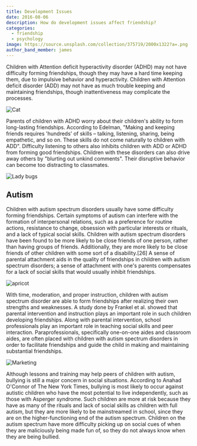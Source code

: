 ```yaml
---
title: Development Issues
date: 2016-08-06
description: How do development issues affect friendship?
categories:
  - friendship
  - psychology
image: https://source.unsplash.com/collection/375719/2000x1322?a=.png
author_band_member: james
---
```

Children with Attention deficit hyperactivity disorder (ADHD) may not have difficulty forming friendships, though they may have a hard time keeping them, due to impulsive behavior and hyperactivity. Children with Attention deficit disorder (ADD) may not have as much trouble keeping and maintaining friendships, though inattentiveness may complicate the processes.

![Cat](https://source.unsplash.com/random/1500x1000)

Parents of children with ADHD worry about their children's ability to form long-lasting friendships. According to Edelman, "Making and keeping friends requires 'hundreds' of skills – talking, listening, sharing, being empathetic, and so on. These skills do not come naturally to children with ADD". Difficulty listening to others also inhibits children with ADD or ADHD from forming good friendships. Children with these disorders can also drive away others by "blurting out unkind comments". Their disruptive behavior can become too distracting to classmates.

![Lady bugs](https://source.unsplash.com/random/1500x1001)

## Autism
Children with autism spectrum disorders usually have some difficulty forming friendships. Certain symptoms of autism can interfere with the formation of interpersonal relations, such as a preference for routine actions, resistance to change, obsession with particular interests or rituals, and a lack of typical social skills. Children with autism spectrum disorders have been found to be more likely to be close friends of one person, rather than having groups of friends. Additionally, they are more likely to be close friends of other children with some sort of a disability.[26] A sense of parental attachment aids in the quality of friendships in children with autism spectrum disorders; a sense of attachment with one's parents compensates for a lack of social skills that would usually inhibit friendships.

![apricot](https://source.unsplash.com/random/1500x1002)

With time, moderation, and proper instruction, children with autism spectrum disorder are able to form friendships after realizing their own strengths and weaknesses. A study done by Frankel et al. showed that parental intervention and instruction plays an important role in such children developing friendships. Along with parental intervention, school professionals play an important role in teaching social skills and peer interaction. Paraprofessionals, specifically one-on-one aides and classroom aides, are often placed with children with autism spectrum disorders in order to facilitate friendships and guide the child in making and maintaining substantial friendships.

![Marketing](https://source.unsplash.com/random/1500x1003)

Although lessons and training may help peers of children with autism, bullying is still a major concern in social situations. According to Anahad O'Connor of The New York Times, bullying is most likely to occur against autistic children who have the most potential to live independently, such as those with Asperger syndrome. Such children are more at risk because they have as many of the rituals and lack of social skills as children with full autism, but they are more likely to be mainstreamed in school, since they are on the higher-functioning end of the autism spectrum. Children on the autism spectrum have more difficulty picking up on social cues of when they are maliciously being made fun of, so they do not always know when they are being bullied.
